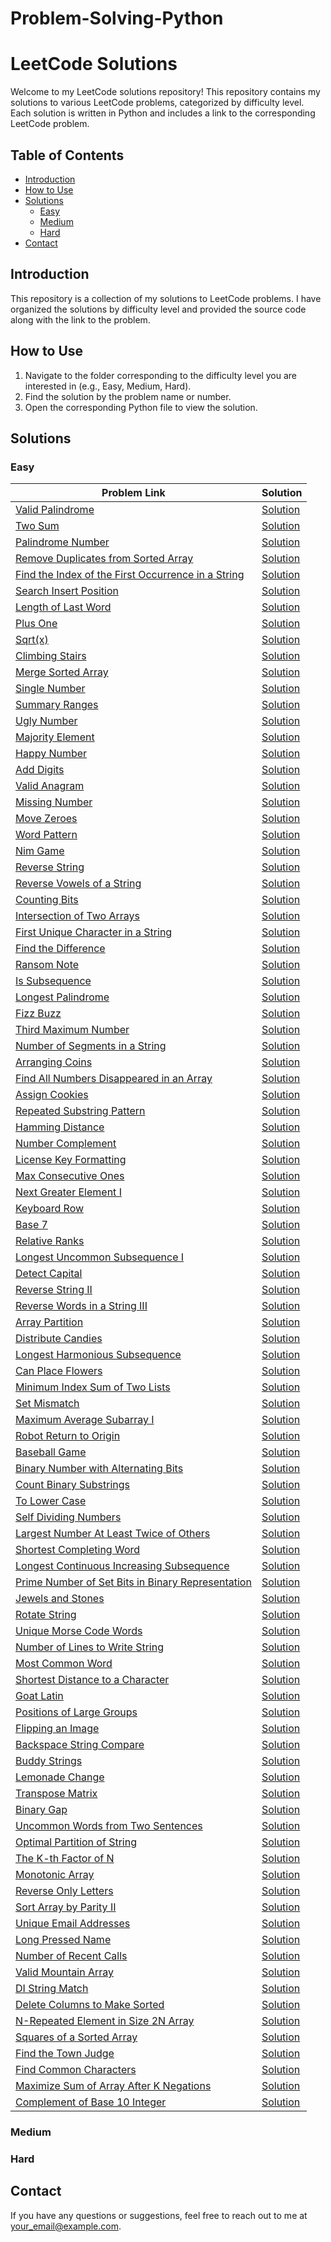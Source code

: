 # Problem-Solving-Python

# LeetCode Solutions

Welcome to my LeetCode solutions repository! This repository contains my solutions to various LeetCode problems, categorized by difficulty level. Each solution is written in Python and includes a link to the corresponding LeetCode problem.

## Table of Contents

- [Introduction](#introduction)
- [How to Use](#how-to-use)
- [Solutions](#solutions)
  - [Easy](#easy)
  - [Medium](#medium)
  - [Hard](#hard)
- [Contact](#contact)

## Introduction

This repository is a collection of my solutions to LeetCode problems. I have organized the solutions by difficulty level and provided the source code along with the link to the problem.

## How to Use

1. Navigate to the folder corresponding to the difficulty level you are interested in (e.g., Easy, Medium, Hard).
2. Find the solution by the problem name or number.
3. Open the corresponding Python file to view the solution.

## Solutions

### Easy

| Problem Link | Solution |
| ------------ | -------- |
| [Valid Palindrome](https://leetcode.com/problems/valid-palindrome/description/) | [Solution](solutions/easy/valid_palindrome.py) |
| [Two Sum](https://leetcode.com/problems/two-sum/description/) | [Solution](solutions/easy/two_sum.py) |
| [Palindrome Number](https://leetcode.com/problems/palindrome-number/description/) | [Solution](solutions/easy/palindrome_number.py) |
| [Remove Duplicates from Sorted Array](https://leetcode.com/problems/remove-duplicates-from-sorted-array/description/) | [Solution](solutions/easy/remove_duplicates_sorted_array.py) |
| [Find the Index of the First Occurrence in a String](https://leetcode.com/problems/find-the-index-of-the-first-occurrence-in-a-string/description/) | [Solution](solutions/easy/find_index_first_occurrence.py) |
| [Search Insert Position](https://leetcode.com/problems/search-insert-position/description/) | [Solution](solutions/easy/search_insert_position.py) |
| [Length of Last Word](https://leetcode.com/problems/length-of-last-word/description/) | [Solution](solutions/easy/length_of_last_word.py) |
| [Plus One](https://leetcode.com/problems/plus-one/description/) | [Solution](solutions/easy/plus_one.py) |
| [Sqrt(x)](https://leetcode.com/problems/sqrtx/description/) | [Solution](solutions/easy/sqrtx.py) |
| [Climbing Stairs](https://leetcode.com/problems/climbing-stairs/) | [Solution](solutions/easy/climbing_stairs.py) |
| [Merge Sorted Array](https://leetcode.com/problems/merge-sorted-array/description/) | [Solution](solutions/easy/merge_sorted_array.py) |
| [Single Number](https://leetcode.com/problems/single-number/) | [Solution](solutions/easy/single_number.py) |
| [Summary Ranges](https://leetcode.com/problems/summary-ranges/description/) | [Solution](solutions/easy/summary_ranges.py) |
| [Ugly Number](https://leetcode.com/problems/ugly-number/) | [Solution](solutions/easy/ugly_number.py) |
| [Majority Element](https://leetcode.com/problems/majority-element/description/) | [Solution](solutions/easy/majority_element.py) |
| [Happy Number](https://leetcode.com/problems/happy-number/description/) | [Solution](solutions/easy/happy_number.py) |
| [Add Digits](https://leetcode.com/problems/add-digits/description/) | [Solution](solutions/easy/add_digits.py) |
| [Valid Anagram](https://leetcode.com/problems/valid-anagram/description/) | [Solution](solutions/easy/valid_anagram.py) |
| [Missing Number](https://leetcode.com/problems/missing-number/description/) | [Solution](solutions/easy/missing_number.py) |
| [Move Zeroes](https://leetcode.com/problems/move-zeroes/description/) | [Solution](solutions/easy/move_zeroes.py) |
| [Word Pattern](https://leetcode.com/problems/word-pattern/description/) | [Solution](solutions/easy/word_pattern.py) |
| [Nim Game](https://leetcode.com/problems/nim-game/description/) | [Solution](solutions/easy/nim_game.py) |
| [Reverse String](https://leetcode.com/problems/reverse-string/description/) | [Solution](solutions/easy/reverse_string.py) |
| [Reverse Vowels of a String](https://leetcode.com/problems/reverse-vowels-of-a-string/description/) | [Solution](solutions/easy/reverse_vowels_of_a_string.py) |
| [Counting Bits](https://leetcode.com/problems/counting-bits/description/) | [Solution](solutions/easy/counting_bits.py) |
| [Intersection of Two Arrays](https://leetcode.com/problems/intersection-of-two-arrays/description/) | [Solution](solutions/easy/intersection_of_two_arrays.py) |
| [First Unique Character in a String](https://leetcode.com/problems/first-unique-character-in-a-string/) | [Solution](solutions/easy/first_unique_character_in_a_string.py) |
| [Find the Difference](https://leetcode.com/problems/find-the-difference/description/) | [Solution](solutions/easy/find_the_difference.py) |
| [Ransom Note](https://leetcode.com/problems/ransom-note/description/) | [Solution](solutions/easy/ransom_note.py) |
| [Is Subsequence](https://leetcode.com/problems/is-subsequence/description/) | [Solution](solutions/easy/is_subsequence.py) | Easy |
| [Longest Palindrome](https://leetcode.com/problems/longest-palindrome/description/) | [Solution](solutions/easy/longest_palindrome.py) | Easy |
| [Fizz Buzz](https://leetcode.com/problems/fizz-buzz/) | [Solution](solutions/easy/fizz_buzz.py) | Easy |
| [Third Maximum Number](https://leetcode.com/problems/third-maximum-number/description/) | [Solution](solutions/easy/third_maximum_number.py) | Easy |
| [Number of Segments in a String](https://leetcode.com/problems/number-of-segments-in-a-string/description/) | [Solution](solutions/easy/number_of_segments_in_a_string.py) | Easy |
| [Arranging Coins](https://leetcode.com/problems/arranging-coins/description/) | [Solution](solutions/easy/arranging_coins.py) | Easy |
| [Find All Numbers Disappeared in an Array](https://leetcode.com/problems/find-all-numbers-disappeared-in-an-array/) | [Solution](solutions/easy/find_all_numbers_disappeared_in_an_array.py) | Easy |
| [Assign Cookies](https://leetcode.com/problems/assign-cookies/description/) | [Solution](solutions/easy/assign_cookies.py) | Easy |
| [Repeated Substring Pattern](https://leetcode.com/problems/repeated-substring-pattern/description/) | [Solution](solutions/easy/repeated_substring_pattern.py) | Easy |
| [Hamming Distance](https://leetcode.com/problems/hamming-distance/description/) | [Solution](solutions/easy/hamming_distance.py) | Easy |
| [Number Complement](https://leetcode.com/problems/number-complement/description/) | [Solution](solutions/easy/number_complement.py) | Easy |
| [License Key Formatting](https://leetcode.com/problems/license-key-formatting/description/) | [Solution](solutions/easy/license_key_formatting.py) | Easy |
| [Max Consecutive Ones](https://leetcode.com/problems/max-consecutive-ones/description/) | [Solution](solutions/easy/max_consecutive_ones.py) | Easy |
| [Next Greater Element I](https://leetcode.com/problems/next-greater-element-i/description/) | [Solution](solutions/easy/next_greater_element_i.py) | Easy |
| [Keyboard Row](https://leetcode.com/problems/keyboard-row/description/) | [Solution](solutions/easy/keyboard_row.py) | Easy |
| [Base 7](https://leetcode.com/problems/base-7/) | [Solution](solutions/easy/base_7.py) | Easy |
| [Relative Ranks](https://leetcode.com/problems/relative-ranks/) | [Solution](solutions/easy/relative_ranks.py) | Easy |
| [Longest Uncommon Subsequence I](https://leetcode.com/problems/longest-uncommon-subsequence-i/description/) | [Solution](solutions/easy/longest_uncommon_subsequence_i.py) | Easy |
| [Detect Capital](https://leetcode.com/problems/detect-capital/description/) | [Solution](solutions/easy/detect_capital.py) | Easy |
| [Reverse String II](https://leetcode.com/problems/reverse-string-ii/description/) | [Solution](solutions/easy/reverse_string_ii.py) | Easy |
| [Reverse Words in a String III](https://leetcode.com/problems/reverse-words-in-a-string-iii/description/) | [Solution](solutions/easy/reverse_words_in_a_string_iii.py) | Easy |
| [Array Partition](https://leetcode.com/problems/array-partition/description/) | [Solution](solutions/easy/array_partition.py) | Easy |
| [Distribute Candies](https://leetcode.com/problems/distribute-candies/description/) | [Solution](solutions/easy/distribute_candies.py) | Easy |
| [Longest Harmonious Subsequence](https://leetcode.com/problems/longest-harmonious-subsequence/description/) | [Solution](solutions/easy/longest_harmonious_subsequence.py) | Easy |
| [Can Place Flowers](https://leetcode.com/problems/can-place-flowers/description/) | [Solution](solutions/easy/can_place_flowers.py) | Easy |
| [Minimum Index Sum of Two Lists](https://leetcode.com/problems/minimum-index-sum-of-two-lists/description/) | [Solution](solutions/easy/minimum_index_sum_of_two_lists.py) | Easy |
| [Set Mismatch](https://leetcode.com/problems/set-mismatch/description/) | [Solution](solutions/easy/set_mismatch.py) | Easy |
| [Maximum Average Subarray I](https://leetcode.com/problems/maximum-average-subarray-i/description/) | [Solution](solutions/easy/maximum_average_subarray_i.py) | Easy |
| [Robot Return to Origin](https://leetcode.com/problems/robot-return-to-origin/description/) | [Solution](solutions/easy/robot_return_to_origin.py) | Easy |
| [Baseball Game](https://leetcode.com/problems/baseball-game/description/) | [Solution](solutions/easy/baseball_game.py) | Easy |
| [Binary Number with Alternating Bits](https://leetcode.com/problems/binary-number-with-alternating-bits/description/) | [Solution](solutions/easy/binary_number_with_alternating_bits.py) | Easy |
| [Count Binary Substrings](https://leetcode.com/problems/count-binary-substrings/description/) | [Solution](solutions/easy/count_binary_substrings.py) | Easy |
| [To Lower Case](https://leetcode.com/problems/to-lower-case/description/) | [Solution](solutions/easy/to_lower_case.py) | Easy |
| [Self Dividing Numbers](https://leetcode.com/problems/self-dividing-numbers/description/) | [Solution](solutions/easy/self_dividing_numbers.py) | Easy |
| [Largest Number At Least Twice of Others](https://leetcode.com/problems/largest-number-at-least-twice-of-others/description/) | [Solution](solutions/easy/largest_number_at_least_twice_of_others.py) | Easy |
| [Shortest Completing Word](https://leetcode.com/problems/shortest-completing-word/description/) | [Solution](solutions/easy/shortest_completing_word.py) | Easy |
| [Longest Continuous Increasing Subsequence](https://leetcode.com/problems/longest-continuous-increasing-subsequence/description/) | [Solution](solutions/easy/longest_continuous_increasing_subsequence.py) | Easy |
| [Prime Number of Set Bits in Binary Representation](https://leetcode.com/problems/prime-number-of-set-bits-in-binary-representation/description/) | [Solution](solutions/easy/prime_number_of_set_bits_in_binary_representation.py) | Easy |
| [Jewels and Stones](https://leetcode.com/problems/jewels-and-stones/description/) | [Solution](solutions/easy/jewels_and_stones.py) | Easy |
| [Rotate String](https://leetcode.com/problems/rotate-string/description/) | [Solution](solutions/easy/rotate_string.py) | Easy |
| [Unique Morse Code Words](https://leetcode.com/problems/unique-morse-code-words/description/) | [Solution](solutions/easy/unique_morse_code_words.py) | Easy |
| [Number of Lines to Write String](https://leetcode.com/problems/number-of-lines-to-write-string/description/) | [Solution](solutions/easy/number_of_lines_to_write_string.py) | Easy |
| [Most Common Word](https://leetcode.com/problems/most-common-word/description/) | [Solution](solutions/easy/most_common_word.py) | Easy |
| [Shortest Distance to a Character](https://leetcode.com/problems/shortest-distance-to-a-character/description/) | [Solution](solutions/easy/shortest_distance_to_a_character.py) | Easy |
| [Goat Latin](https://leetcode.com/problems/goat-latin/description/) | [Solution](solutions/easy/goat_latin.py) | Easy |
| [Positions of Large Groups](https://leetcode.com/problems/positions-of-large-groups/description/) | [Solution](solutions/easy/positions_of_large_groups.py) | Easy |
| [Flipping an Image](https://leetcode.com/problems/flipping-an-image/description/) | [Solution](solutions/easy/flipping_an_image.py) | Easy |
| [Backspace String Compare](https://leetcode.com/problems/backspace-string-compare/description/) | [Solution](solutions/easy/backspace_string_compare.py) | Easy |
| [Buddy Strings](https://leetcode.com/problems/buddy-strings/description/) | [Solution](solutions/easy/buddy_strings.py) | Easy |
| [Lemonade Change](https://leetcode.com/problems/lemonade-change/description/) | [Solution](solutions/easy/lemonade_change.py) | Easy |
| [Transpose Matrix](https://leetcode.com/problems/transpose-matrix/description/) | [Solution](solutions/easy/transpose_matrix.py) | Easy |
| [Binary Gap](https://leetcode.com/problems/binary-gap/description/) | [Solution](solutions/easy/binary_gap.py) | Easy |
| [Uncommon Words from Two Sentences](https://leetcode.com/problems/uncommon-words-from-two-sentences/description/) | [Solution](solutions/easy/uncommon_words_from_two_sentences.py) | Easy |
| [Optimal Partition of String](https://leetcode.com/problems/optimal-partition-of-string/description/) | [Solution](solutions/easy/optimal_partition_of_string.py) | Easy |
| [The K-th Factor of N](https://leetcode.com/problems/the-kth-factor-of-n/description/) | [Solution](solutions/easy/the_kth_factor_of_n.py) | Easy |
| [Monotonic Array](https://leetcode.com/problems/monotonic-array/description/) | [Solution](solutions/easy/monotonic_array.py) | Easy |
| [Reverse Only Letters](https://leetcode.com/problems/reverse-only-letters/description/) | [Solution](solutions/easy/reverse_only_letters.py) | Easy |
| [Sort Array by Parity II](https://leetcode.com/problems/sort-array-by-parity-ii/description/) | [Solution](solutions/easy/sort_array_by_parity_ii.py) | Easy |
| [Unique Email Addresses](https://leetcode.com/problems/unique-email-addresses/description/) | [Solution](solutions/easy/unique_email_addresses.py) | Easy |
| [Long Pressed Name](https://leetcode.com/problems/long-pressed-name/description/) | [Solution](solutions/easy/long_pressed_name.py) | Easy |
| [Number of Recent Calls](https://leetcode.com/problems/number-of-recent-calls/description/) | [Solution](solutions/easy/number_of_recent_calls.py) | Easy |
| [Valid Mountain Array](https://leetcode.com/problems/valid-mountain-array/description/) | [Solution](solutions/easy/valid_mountain_array.py) | Easy |
| [DI String Match](https://leetcode.com/problems/di-string-match/description/) | [Solution](solutions/easy/di_string_match.py) | Easy |
| [Delete Columns to Make Sorted](https://leetcode.com/problems/delete-columns-to-make-sorted/description/) | [Solution](solutions/easy/delete_columns_to_make_sorted.py) | Easy |
| [N-Repeated Element in Size 2N Array](https://leetcode.com/problems/n-repeated-element-in-size-2n-array/description/) | [Solution](solutions/easy/n_repeated_element_in_size_2n_array.py) | Easy |
| [Squares of a Sorted Array](https://leetcode.com/problems/squares-of-a-sorted-array/description/) | [Solution](solutions/easy/squares_of_a_sorted_array.py) | Easy |
| [Find the Town Judge](https://leetcode.com/problems/find-the-town-judge/description/) | [Solution](solutions/easy/find_the_town_judge.py) | Easy |
| [Find Common Characters](https://leetcode.com/problems/find-common-characters/description/) | [Solution](solutions/easy/find_common_characters.py) | Easy |
| [Maximize Sum of Array After K Negations](https://leetcode.com/problems/maximize-sum-of-array-after-k-negations/description/) | [Solution](solutions/easy/maximize_sum_of_array_after_k_negations.py) | Easy |
| [Complement of Base 10 Integer](https://leetcode.com/problems/complement-of-base-10-integer/description/) | [Solution](solutions/easy/complement_of_base_10_integer.py) | Easy |

### Medium

<!-- Add Medium difficulty solutions here -->

### Hard

<!-- Add Hard difficulty solutions here -->

## Contact

If you have any questions or suggestions, feel free to reach out to me at [your_email@example.com](mailto:your_email@example.com).

